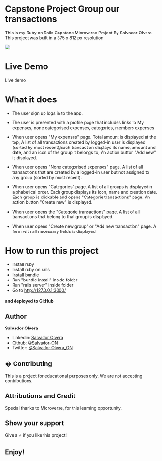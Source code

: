 # Capstone Project Group our transactions

This is my Ruby on Rails Capstone Microverse Project By Salvador Olvera 
This project was built in a 375 x 812 px resolution

![](app/assets/images/vg.gif)

# Live Demo

[Live demo](https://warm-brushlands-71972.herokuapp.com/)

# What it does

- The user sign up logs in to the app.
- The user is presented with a profile page that includes links to My expenses, none categorised expenses, categories, members expenses

- When user opens "My expenses" page. Total amount is displayed at the top, A list of all transactions created by logged-in user is displayed (sorted by most recent),Each transaction displays its name, amount and date, and an icon of the group it belongs to, An action button "Add new" is displayed.

- When user opens "None categorised expenses" page. A list of all transactions that are created by a logged-in user but not assigned to any group (sorted by most recent).

- When user opens "Categories" page. A list of all groups is displayedin alphabetical order. Each group displays its icon, name and creation date.  Each group is clickable and opens "Categorie transactions" page.  An action button "Create new" is displayed.

-  When user opens the "Categorie transactions" page. A list of all transactions that belong to that group is displayed.

- When user opens "Create new group" or "Add new transaction" page. A form with all necessary fields is displayed


# How to run this project

- Install ruby
- Install ruby on rails
- Install bundle
- Run "bundle install" inside folder
- Run "rails server" inside folder
- Go to http://127.0.0.1:3000/


#### and deployed to GitHub

## Author

**Salvador Olvera**
- Linkedin: [Salvador Olvera](https://www.linkedin.com/in/salvador-olvera-n)
- Github: [@Salvador-ON](https://github.com/Salvador-ON)
- Twitter: [@Salvador Olvera_ON](https://twitter.com/Salvador_ON) 


## � Contributing

This is a project for educational purposes only. We are not accepting contributions.

## Attributions and Credit

Special thanks to Microverse, for this learning opportunity. 

## Show your support

Give a ⭐️ if you like this project!

## Enjoy!